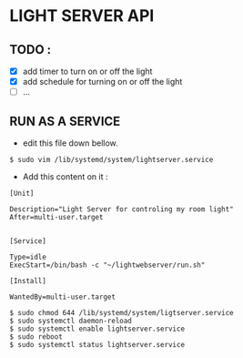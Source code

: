 # LIGHT SERVER API


## TODO :
- [X] add timer to turn on or off the light
- [X] add schedule for turning on or off the light
- [ ] ...

## RUN AS A SERVICE
- edit this file down bellow.

```console
$ sudo vim /lib/systemd/system/lightserver.service
```
- Add this content on it :
```
[Unit]

Description="Light Server for controling my room light"
After=multi-user.target


[Service]

Type=idle
ExecStart=/bin/bash -c "~/lightwebserver/run.sh"

[Install]

WantedBy=multi-user.target
```

```console
$ sudo chmod 644 /lib/systemd/system/ligtserver.service
$ sudo systemctl daemon-reload
$ sudo systemctl enable lightserver.service
$ sudo reboot
$ sudo systemctl status lightserver.service
```
